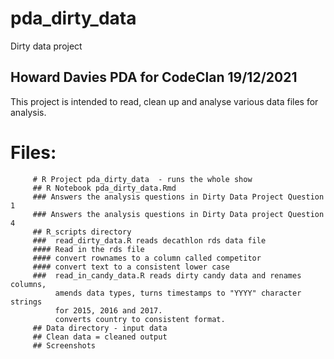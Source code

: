 # pda_dirty_data
 Dirty data project
## Howard Davies PDA for CodeClan 19/12/2021

This project is intended to read, clean up and analyse 
various data files for analysis. 

# Files:  
         # R Project pda_dirty_data  - runs the whole show
         ## R Notebook pda_dirty_data.Rmd 
         ### Answers the analysis questions in Dirty Data Project Question 1
         ### Answers the analysis questions in Dirty Data project Question 4
         ## R_scripts directory
         ###  read_dirty_data.R reads decathlon rds data file
         #### Read in the rds file
         #### convert rownames to a column called competitor
         #### convert text to a consistent lower case
         ###  read_in_candy_data.R reads dirty candy data and renames columns, 
              amends data types, turns timestamps to "YYYY" character strings 
              for 2015, 2016 and 2017.
              converts country to consistent format.
         ## Data directory - input data
         ## Clean data = cleaned output
         ## Screenshots
